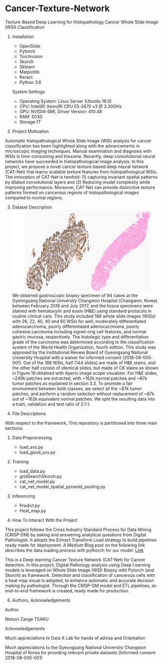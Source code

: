 # Cancer-Texture-Network
Texture-Based Deep Learning for Histopathology Cancer Whole Slide Image (WSI) Classification

1. Installation
   - OpenSlide  
   - Pytorch
   - Torchvision
   - Skorch
   - Sklearn
   - Matplotlib
   - Keract
   - Python 3.6
   
   System Settings
   - Operating System: Linux Server (Ubuntu 18.0)
   - CPU: Intel(R) Xeon(R) CPU E5-2670 v3 @ 2.30GHz
   - GPU: NVIDIA-SMI, Driver Version: 410.48 
   - RAM: 503G
   - Storage:1T
   

2. Project Motivation

Automatic histopathological Whole Slide Image (WSI) analysis for cancer classification has been highlighted along with the advancements in microscopic imaging techniques. Manual examination and diagnosis with WSIs is time-consuming and tiresome. Recently, deep convolutional neural networks have succeeded in histopathological image analysis. In this project, we propose a novel cancer texture-based deep neural network (CAT-Net) that learns scalable texture features from histopathological WSIs. The innovation of CAT-Net is twofold: (1) capturing invariant spatial patterns by dilated convolutional layers and (2) Reducing model complexity while improving performance. Moreover, CAT-Net can provide distinctive texture patterns formed on cancerous regions of histopathological images compared to normal regions.


3. Dataset Description
![Data Samples](https://github.com/Tsakunelson/Cancer-Texture-Network/blob/master/Slide1.PNG)
We obtained gastroscopic biopsy specimen of 94 cases at the Gyeongsang National University Changwon Hospital (Changwon, Korea) between February 2016 and July 2017, and the tissue specimens were stained with hematoxylin and eosin (H&E) using standard protocols in routine clinical care. This study included 188 whole slide images (WSIs) with 26, 22, 40, 40 and 60 WSIs for well, moderately differentiated adenocarcinoma, poorly differentiated adenocarcinoma, poorly cohesive carcinoma including signet-ring cell features, and normal gastric mucosa, respectively. The histologic type and differentiation grade of the carcinoma was determined according to the classification system of the World Health Organization, fourth edition. This study was approved by the Institutional Review Board of Gyeongsang National University Hospital with a waiver for informed consent (2018-08-005-001). Out of the 188 WSIs, half (144 slides) are made of H&E stains, and the other half consist of identical slides, but made of CK stains as shown in Figure 19 obtained with Aperio image scope visualizer. For H&E slides, ~249k patches are extracted, with ~162k normal patches and ~87k tumor patches as explained in section 3.3. To promote a fair environment between both classes, we select all the ~87k tumor patches, and perform a random selection without replacement of ~87k out of ~162k equivalent normal patches. We split the resulting data into a train, validation and test ratio of 2:1:1.


4. File Descriptions

With respect to the framework, This repository is partitioned into three main sections:
   1. Data Preprocessing
      - load_svs.py
      - load_good_svs.py
   2. Training
      - load_data.py
      - gridSearchSkorch.py
      - cat_net_model.py
      - cat_net_model_spatial_pyramid_pooling.py
   3. Inferencing
      - Predict.py
      - Heat_map.py


5. How To Interact With the Project 

This project follows the Cross Industry Standard Process for Data Mining (CRISP-DM) by asking and answering analytical questions from Digital Pathologist. It adopts the Extract Transform Load strategy to build pipelines ready made for deployment. A Medium Blog post on the following link describes the data loading process with pythorch for our model: [Link](https://medium.com/@tsakunelsonz/loading-and-training-a-neural-network-with-custom-dataset-via-transfer-learning-in-pytorch-8e672933469?source=friends_link&sk=587f18bded4163d4458939fd97563b96)

This is a Deep learning Cancer Texture Network (CAT-Net) for Cancer detection. In this project, Digital Pathology analysis using Deep Learning models is leveraged on Whole Slide Image (WSI) Biopsy with Pytorch (and Skorch) as framework. Detection and classification of cancerous cells with a heat map visual is adopted, to enhance automatic and accurate decision making by pathologist. Through the CRISP-DM model and ETL pipelines, an end-to-end framework is created, ready made for production. 


6. Authors, Acknowledgements

Author

Nelson Zange TSAKU 

Acknowledgements 

  Much appreciations to Data X Lab for hands of advise and Orientation
  
  Much appreciations to the Gyeongsang National University Changwon Hospital of Korea for providing relevant private datasets (Informed consent 2018-08-005-001)
